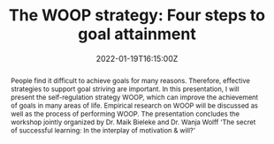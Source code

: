 ---
title: "The WOOP strategy: Four steps to goal attainment"

event: Conference of the Thurgau University of Teacher Education (PHTG) and the Amt für Volksschule
event_url: https://www.phtg.ch/hochschule/die-phtg/aktuell/veranstaltungen/thementagung-phtgav-2022/

location: Kreuzlingen, Switzerland
# address:
#   street: 450 Serra Mall
#   city: Stanford
#   region: CA
#   postcode: '94305'
#   country: United States

summary: Public lecture at the conference of the Thurgau University of Teacher Education (PHTG) and the Amt für Volksschule 2022
abstract: "People find it difficult to achieve goals for many reasons. Therefore, effective strategies to support goal striving are important. In this presentation, I will present the self-regulation strategy WOOP, which can improve the achievement of goals in many areas of life. Empirical research on WOOP will be discussed as well as the process of performing WOOP. The presentation concludes the workshop jointly organized by Dr. Maik Bieleke and Dr. Wanja Wolff 'The secret of successful learning: In the interplay of motivation & will?'"

# Talk start and end times.
#   End time can optionally be hidden by prefixing the line with `#`.
date: "2022-01-19T16:15:00Z"
date_end: "2022-01-19T17:15:00Z"
all_day: false

# Schedule page publish date (NOT talk date).
publishDate: "2017-01-01T00:00:00Z"

authors: [admin]
tags: [self-control, mental contrasting with implementation intentions (MCII), goals, if-then planning]

# Is this a featured talk? (true/false)
featured: false

image:
  # caption: 'Image credit: [**Unsplash**](https://unsplash.com/photos/bzdhc5b3Bxs)'
  focal_point: Right

links:
- icon: file-pdf
  icon_pack: fas
  name: Slides (German)
  url: "uploads/2022_PHTG_WOOP.pdf"
url_code: ""
url_pdf: ""
url_slides: ""
url_video: ""

# Markdown Slides (optional).
#   Associate this talk with Markdown slides.
#   Simply enter your slide deck's filename without extension.
#   E.g. `slides = "example-slides"` references `content/slides/example-slides.md`.
#   Otherwise, set `slides = ""`.
# slides: example

# Projects (optional).
#   Associate this post with one or more of your projects.
#   Simply enter your project's folder or file name without extension.
#   E.g. `projects = ["internal-project"]` references `content/project/deep-learning/index.md`.
#   Otherwise, set `projects = []`.
projects:
- example
---